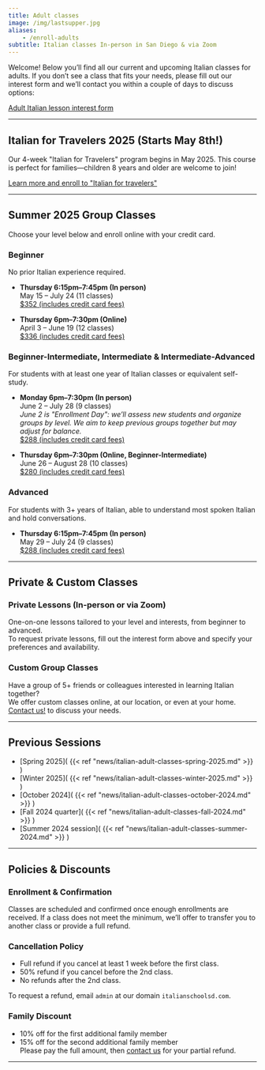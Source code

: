 ```yaml
---
title: Adult classes
image: /img/lastsupper.jpg
aliases:
    - /enroll-adults
subtitle: Italian classes In-person in San Diego & via Zoom
---
```


Welcome! Below you’ll find all our current and upcoming Italian classes for adults. If you don’t see a class that fits your needs, please fill out our interest form and we’ll contact you within a couple of days to discuss options:

<div class="tc">
<a href="https://forms.gle/LHR7Htpeb3mQzV838" class="btn raise">Adult Italian lesson interest form</a>
</div>

---

## Italian for Travelers 2025 (Starts May 8th!)

Our 4-week "Italian for Travelers" program begins in May 2025. This course is perfect for families—children 8 years and older are welcome to join!

<div class="tc">
<a href="/travelers" class="btn raise">Learn more and enroll to "Italian for travelers"</a>
</div>

---

## Summer 2025 Group Classes

Choose your level below and enroll online with your credit card.

### Beginner

No prior Italian experience required.

- **Thursday 6:15pm–7:45pm (In person)**  
  May 15 – July 24 (11 classes)  
  [$352 (includes credit card fees)]()

- **Thursday 6pm–7:30pm (Online)**  
  April 3 – June 19 (12 classes)  
  [$336 (includes credit card fees)](https://link.waveapps.com/5yxb67-bpzzsr)

### Beginner-Intermediate, Intermediate & Intermediate-Advanced

For students with at least one year of Italian classes or equivalent self-study.

- **Monday 6pm–7:30pm (In person)**  
  June 2 – July 28 (9 classes)  
  *June 2 is "Enrollment Day": we’ll assess new students and organize groups by level. We aim to keep previous groups together but may adjust for balance.*  
  [$288 (includes credit card fees)](https://link.waveapps.com/vzkf75-5xbnxw)

- **Thursday 6pm–7:30pm (Online, Beginner-Intermediate)**  
  June 26 – August 28 (10 classes)  
  [$280 (includes credit card fees)]()

### Advanced

For students with 3+ years of Italian, able to understand most spoken Italian and hold conversations.

- **Thursday 6:15pm–7:45pm (In person)**  
  May 29 – July 24 (9 classes)  
  [$288 (includes credit card fees)]()

---

## Private & Custom Classes

### Private Lessons (In-person or via Zoom)

One-on-one lessons tailored to your level and interests, from beginner to advanced.  
To request private lessons, fill out the interest form above and specify your preferences and availability.

### Custom Group Classes

Have a group of 5+ friends or colleagues interested in learning Italian together?  
We offer custom classes online, at our location, or even at your home. [Contact us!](/contact) to discuss your needs.

---

## Previous Sessions

- [Spring 2025]( {{< ref "news/italian-adult-classes-spring-2025.md" >}} )
- [Winter 2025]( {{< ref "news/italian-adult-classes-winter-2025.md" >}} )
- [October 2024]( {{< ref "news/italian-adult-classes-october-2024.md" >}} )
- [Fall 2024 quarter]( {{< ref "news/italian-adult-classes-fall-2024.md" >}} )
- [Summer 2024 session]( {{< ref "news/italian-adult-classes-summer-2024.md" >}} )

---

## Policies & Discounts

### Enrollment & Confirmation

Classes are scheduled and confirmed once enough enrollments are received. If a class does not meet the minimum, we’ll offer to transfer you to another class or provide a full refund.

### Cancellation Policy

- Full refund if you cancel at least 1 week before the first class.
- 50% refund if you cancel before the 2nd class.
- No refunds after the 2nd class.

To request a refund, email `admin` at our domain `italianschoolsd.com`.

### Family Discount

- 10% off for the first additional family member
- 15% off for the second additional family member  
Please pay the full amount, then [contact us](https://www.italianschoolsd.com/contact/) for your partial refund.

---
